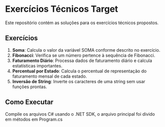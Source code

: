 # Exercícios Técnicos Target
Este repositório contém as soluções para os exercícios técnicos propostos.

## Exercícios
1. **Soma**: Calcula o valor da variável SOMA conforme descrito no exercício.
2. **Fibonacci**: Verifica se um número pertence à sequência de Fibonacci.
3. **Faturamento Diário**: Processa dados de faturamento diário e calcula estatísticas importantes.
4. **Percentual por Estado**: Calcula o percentual de representação do faturamento mensal de cada estado.
5. **Inversão de String**: Inverte os caracteres de uma string sem usar funções prontas.

## Como Executar
Compile os arquivos C# usando o .NET SDK, o arquivo principal foi divido em métodos em Program.cs
